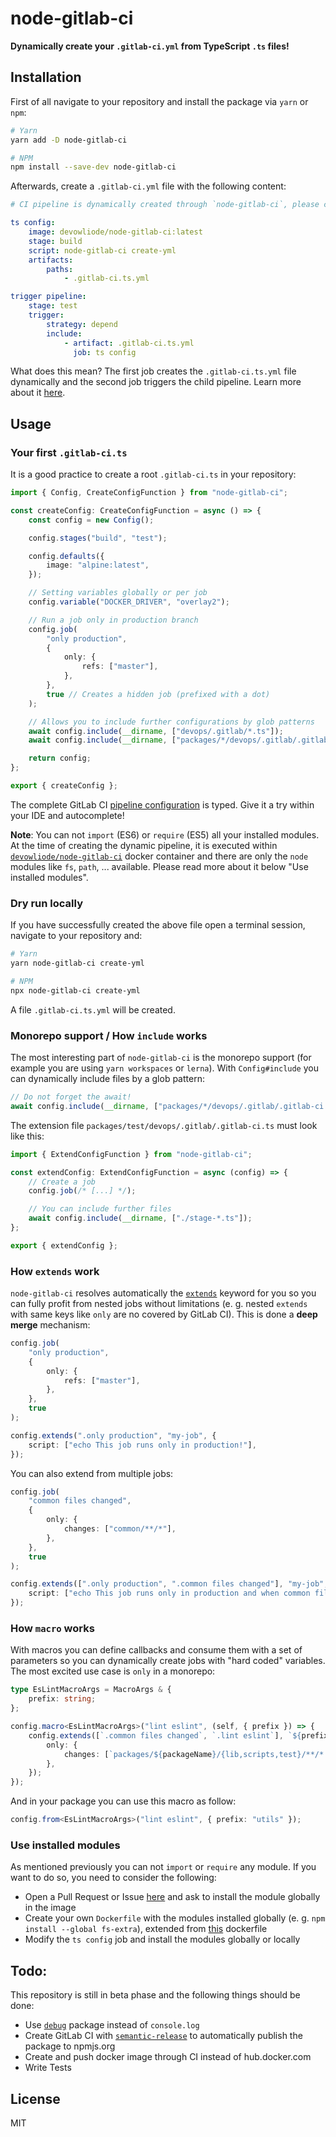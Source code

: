 # node-gitlab-ci

**Dynamically create your `.gitlab-ci.yml` from TypeScript `.ts` files!**

## Installation

First of all navigate to your repository and install the package via `yarn` or `npm`:

```bash
# Yarn
yarn add -D node-gitlab-ci

# NPM
npm install --save-dev node-gitlab-ci
```

Afterwards, create a `.gitlab-ci.yml` file with the following content:

```yml
# CI pipeline is dynamically created through `node-gitlab-ci`, please checkout `.gitlab-ci.ts`!

ts config:
    image: devowliode/node-gitlab-ci:latest
    stage: build
    script: node-gitlab-ci create-yml
    artifacts:
        paths:
            - .gitlab-ci.ts.yml

trigger pipeline:
    stage: test
    trigger:
        strategy: depend
        include:
            - artifact: .gitlab-ci.ts.yml
              job: ts config
```

What does this mean? The first job creates the `.gitlab-ci.ts.yml` file dynamically and the second job triggers the child pipeline. Learn more about it [here](https://docs.gitlab.com/ee/ci/parent_child_pipelines.html).

## Usage

### Your first `.gitlab-ci.ts`

It is a good practice to create a root `.gitlab-ci.ts` in your repository:

```ts
import { Config, CreateConfigFunction } from "node-gitlab-ci";

const createConfig: CreateConfigFunction = async () => {
    const config = new Config();

    config.stages("build", "test");

    config.defaults({
        image: "alpine:latest",
    });

    // Setting variables globally or per job
    config.variable("DOCKER_DRIVER", "overlay2");

    // Run a job only in production branch
    config.job(
        "only production",
        {
            only: {
                refs: ["master"],
            },
        },
        true // Creates a hidden job (prefixed with a dot)
    );

    // Allows you to include further configurations by glob patterns
    await config.include(__dirname, ["devops/.gitlab/*.ts"]);
    await config.include(__dirname, ["packages/*/devops/.gitlab/.gitlab-ci.ts"]);

    return config;
};

export { createConfig };
```

The complete GitLab CI [pipeline configuration](https://docs.gitlab.com/ee/ci/yaml/) is typed. Give it a try within your IDE and autocomplete!

**Note**: You can not `import` (ES6) or `require` (ES5) all your installed modules. At the time of creating the dynamic pipeline, it is executed within [`devowliode/node-gitlab-ci`](https://hub.docker.com/r/devowliode/node-gitlab-ci) docker container and there are only the `node` modules like `fs`, `path`, ... available. Please read more about it below "Use installed modules".

### Dry run locally

If you have successfully created the above file open a terminal session, navigate to your repository and:

```bash
# Yarn
yarn node-gitlab-ci create-yml

# NPM
npx node-gitlab-ci create-yml
```

A file `.gitlab-ci.ts.yml` will be created.

### Monorepo support / How `include` works

The most interesting part of `node-gitlab-ci` is the monorepo support (for example you are using `yarn workspaces` or `lerna`). With `Config#include` you can dynamically include files by a glob pattern:

```ts
// Do not forget the await!
await config.include(__dirname, ["packages/*/devops/.gitlab/.gitlab-ci.ts"]);
```

The extension file `packages/test/devops/.gitlab/.gitlab-ci.ts` must look like this:

```ts
import { ExtendConfigFunction } from "node-gitlab-ci";

const extendConfig: ExtendConfigFunction = async (config) => {
    // Create a job
    config.job(/* [...] */);

    // You can include further files
    await config.include(__dirname, ["./stage-*.ts"]);
};

export { extendConfig };
```

### How `extends` work

`node-gitlab-ci` resolves automatically the [`extends`](https://docs.gitlab.com/ee/ci/yaml/#extends) keyword for you so you can fully profit from nested jobs without limitations (e. g. nested `extends` with same keys like `only` are no covered by GitLab CI). This is done a **deep merge** mechanism:

```ts
config.job(
    "only production",
    {
        only: {
            refs: ["master"],
        },
    },
    true
);

config.extends(".only production", "my-job", {
    script: ["echo This job runs only in production!"],
});
```

You can also extend from multiple jobs:

```ts
config.job(
    "common files changed",
    {
        only: {
            changes: ["common/**/*"],
        },
    },
    true
);

config.extends([".only production", ".common files changed"], "my-job", {
    script: ["echo This job runs only in production and when common files got changed!"],
});
```

### How `macro` works

With macros you can define callbacks and consume them with a set of parameters so you can dynamically create jobs with "hard coded" variables. The most excited use case is `only` in a monorepo:

```ts
type EsLintMacroArgs = MacroArgs & {
    prefix: string;
};

config.macro<EsLintMacroArgs>("lint eslint", (self, { prefix }) => {
    config.extends([`.common files changed`, `.lint eslint`], `${prefix} lint eslint`, {
        only: {
            changes: [`packages/${packageName}/{lib,scripts,test}/**/*.{js,jsx,tsx,ts}`],
        },
    });
});
```

And in your package you can use this macro as follow:

```ts
config.from<EsLintMacroArgs>("lint eslint", { prefix: "utils" });
```

### Use installed modules

As mentioned previously you can not `import` or `require` any module. If you want to do so, you need to consider the following:

-   Open a Pull Request or Issue [here](https://gitlab.com/devowlio/node-gitlab-ci) and ask to install the module globally in the image
-   Create your own `Dockerfile` with the modules installed globally (e. g. `npm install --global fs-extra`), extended from [this](https://hub.docker.com/r/devowliode/node-gitlab-ci) dockerfile
-   Modify the `ts config` job and install the modules globally or locally

## Todo:

This repository is still in beta phase and the following things should be done:

-   Use [`debug`](https://www.npmjs.com/package/debug) package instead of `console.log`
-   Create GitLab CI with [`semantic-release`](https://www.npmjs.com/package/semantic-release) to automatically publish the package to npmjs.org
-   Create and push docker image through CI instead of hub.docker.com
-   Write Tests

## License

MIT
